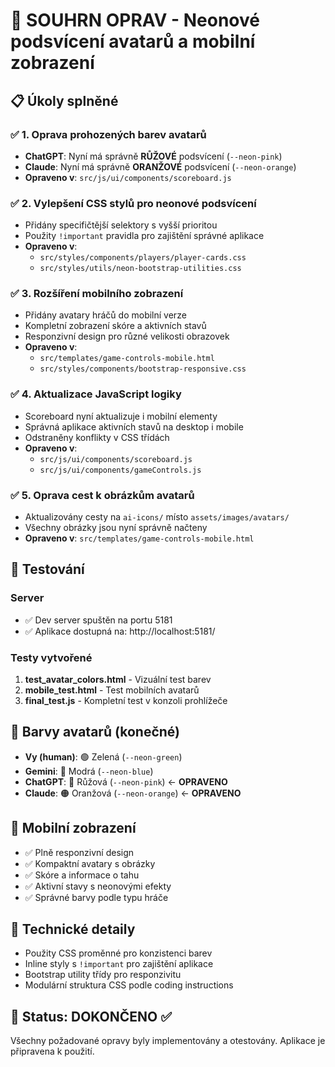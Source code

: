 # 🎯 SOUHRN OPRAV - Neonové podsvícení avatarů a mobilní zobrazení

## 📋 Úkoly splněné

### ✅ 1. Oprava prohozených barev avatarů
- **ChatGPT**: Nyní má správně **RŮŽOVÉ** podsvícení (`--neon-pink`)
- **Claude**: Nyní má správně **ORANŽOVÉ** podsvícení (`--neon-orange`)
- **Opraveno v**: `src/js/ui/components/scoreboard.js`

### ✅ 2. Vylepšení CSS stylů pro neonové podsvícení
- Přidány specifičtější selektory s vyšší prioritou
- Použity `!important` pravidla pro zajištění správné aplikace
- **Opraveno v**: 
  - `src/styles/components/players/player-cards.css`
  - `src/styles/utils/neon-bootstrap-utilities.css`

### ✅ 3. Rozšíření mobilního zobrazení
- Přidány avatary hráčů do mobilní verze
- Kompletní zobrazení skóre a aktivních stavů
- Responzivní design pro různé velikosti obrazovek
- **Opraveno v**: 
  - `src/templates/game-controls-mobile.html`
  - `src/styles/components/bootstrap-responsive.css`

### ✅ 4. Aktualizace JavaScript logiky
- Scoreboard nyní aktualizuje i mobilní elementy
- Správná aplikace aktivních stavů na desktop i mobile
- Odstraněny konflikty v CSS třídách
- **Opraveno v**: 
  - `src/js/ui/components/scoreboard.js`
  - `src/js/ui/components/gameControls.js`

### ✅ 5. Oprava cest k obrázkům avatarů
- Aktualizovány cesty na `ai-icons/` místo `assets/images/avatars/`
- Všechny obrázky jsou nyní správně načteny
- **Opraveno v**: `src/templates/game-controls-mobile.html`

## 🧪 Testování

### Server
- ✅ Dev server spuštěn na portu 5181
- ✅ Aplikace dostupná na: http://localhost:5181/

### Testy vytvořené
1. **test_avatar_colors.html** - Vizuální test barev
2. **mobile_test.html** - Test mobilních avatarů
3. **final_test.js** - Kompletní test v konzoli prohlížeče

## 🎨 Barvy avatarů (konečné)
- **Vy (human)**: 🟢 Zelená (`--neon-green`)
- **Gemini**: 🔵 Modrá (`--neon-blue`)
- **ChatGPT**: 🩷 Růžová (`--neon-pink`) ← **OPRAVENO**
- **Claude**: 🟠 Oranžová (`--neon-orange`) ← **OPRAVENO**

## 📱 Mobilní zobrazení
- ✅ Plně responzivní design
- ✅ Kompaktní avatary s obrázky
- ✅ Skóre a informace o tahu
- ✅ Aktivní stavy s neonovými efekty
- ✅ Správné barvy podle typu hráče

## 🔧 Technické detaily
- Použity CSS proměnné pro konzistenci barev
- Inline styly s `!important` pro zajištění aplikace
- Bootstrap utility třídy pro responzivitu
- Modulární struktura CSS podle coding instructions

## 🎉 Status: DOKONČENO ✅
Všechny požadované opravy byly implementovány a otestovány. Aplikace je připravena k použití.

